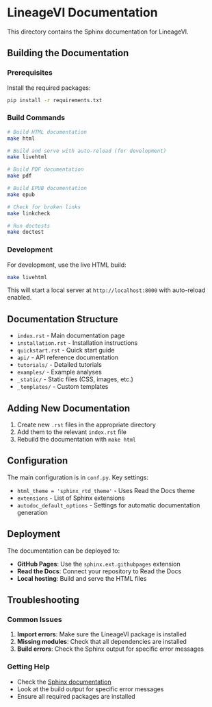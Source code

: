 # LineageVI Documentation

This directory contains the Sphinx documentation for LineageVI.

## Building the Documentation

### Prerequisites

Install the required packages:

```bash
pip install -r requirements.txt
```

### Build Commands

```bash
# Build HTML documentation
make html

# Build and serve with auto-reload (for development)
make livehtml

# Build PDF documentation
make pdf

# Build EPUB documentation
make epub

# Check for broken links
make linkcheck

# Run doctests
make doctest
```

### Development

For development, use the live HTML build:

```bash
make livehtml
```

This will start a local server at `http://localhost:8000` with auto-reload enabled.

## Documentation Structure

- `index.rst` - Main documentation page
- `installation.rst` - Installation instructions
- `quickstart.rst` - Quick start guide
- `api/` - API reference documentation
- `tutorials/` - Detailed tutorials
- `examples/` - Example analyses
- `_static/` - Static files (CSS, images, etc.)
- `_templates/` - Custom templates

## Adding New Documentation

1. Create new `.rst` files in the appropriate directory
2. Add them to the relevant `index.rst` file
3. Rebuild the documentation with `make html`

## Configuration

The main configuration is in `conf.py`. Key settings:

- `html_theme = 'sphinx_rtd_theme'` - Uses Read the Docs theme
- `extensions` - List of Sphinx extensions
- `autodoc_default_options` - Settings for automatic documentation generation

## Deployment

The documentation can be deployed to:

- **GitHub Pages**: Use the `sphinx.ext.githubpages` extension
- **Read the Docs**: Connect your repository to Read the Docs
- **Local hosting**: Build and serve the HTML files

## Troubleshooting

### Common Issues

1. **Import errors**: Make sure the LineageVI package is installed
2. **Missing modules**: Check that all dependencies are installed
3. **Build errors**: Check the Sphinx output for specific error messages

### Getting Help

- Check the [Sphinx documentation](https://www.sphinx-doc.org/)
- Look at the build output for specific error messages
- Ensure all required packages are installed
